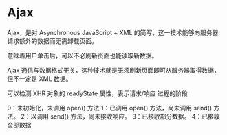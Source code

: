 # Ajax

Ajax，是对 Asynchronous JavaScript + XML 的简写，这一技术能够向服务器请求额外的数据而无需卸载页面。

意味着用户单击后，可以不必刷新页面也能读取新数据。

Ajax 通信与数据格式无关，这种技术就是无须刷新页面即可从服务器取得数据，但不一定是 XML 数据。

可以检测 XHR 对象的 readyState 属性，表示请求/响应 过程的阶段

0：未初始化，未调用 open() 方法
1：已调用 open() 方法，尚未调用 send() 方法。
2：以调用 send() 方法，尚未接收响应。
3：已接收部分数据。
4：已接收全部数据
